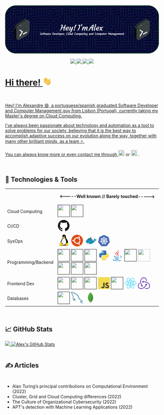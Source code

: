 [![Header](./github-header-image(2).png "Header")](https://alex4bastos4.pt/)


<p align="center">
    <a href="https://www.linkedin.com/in/alexandre-bastos-334b261b0/"><img src="https://img.shields.io/badge/LinkedIn-0077B5?style=for-the-badge&logo=linkedin&logoColor=white"/>
    <a href="mailto:xanecu@gmail.com" ><img src="https://img.shields.io/badge/Gmail-D14836?style=for-the-badge&logo=gmail&logoColor=white"/>
    <a href="https://www.alex4bastos4.pt" ><img src="https://img.shields.io/badge/website-000000?style=for-the-badge&logo=About.me&logoColor=white"/>
    <a href="discord://discordapp.com/users/xanecu#8864"><img src="https://img.shields.io/badge/Discord-5865F2?style=for-the-badge&logo=discord&logoColor=white"/>
</p>



# Hi there! <img src="https://raw.githubusercontent.com/xanecu/xanecu/master/wave.gif" width="30px">

<br/>

Hey! I'm Alexandre 😄, a portuguese/spanish graduated Software Developer and Computer Management guy from Lisbon (Portugal), currently taking my Master's degree on Cloud Computing. 

I've always been passionate about technology and automation as a tool to solve problems for our society, believing that it is the best way to accomplish adaptive success on our evolution along the way, together with many other brilliant minds, as a team ⚡.

You can always know more or even contact me through <a href="https://www.linkedin.com/in/alexandre-bastos-334b261b0/"><img src="https://cdn.jsdelivr.net/gh/devicons/devicon/icons/linkedin/linkedin-original.svg" width="20" height="20"/></a> or <a href="mailto:xanecu@gmail.com"><img src="https://www.vectorlogo.zone/logos/gmail/gmail-icon.svg" width="20" height="20"/></a> .

<br/>

## 🔧 Technologies & Tools

<table>
    <tr>
        <td>
        </td>
        <td>
            <p align="center">
                <b><-----Well known       //       Barely touched-----></b>
            </p>
        </td>
    </tr>
    <tr>
        <td>Cloud Computing</td>
        <td>
            <a href=""><img src="https://cdn.jsdelivr.net/gh/devicons/devicon/icons/amazonwebservices/amazonwebservices-original.svg" width="40" height="40"/></a>
            <a href=""><img src="https://cdn.jsdelivr.net/gh/devicons/devicon/icons/azure/azure-original.svg" width="40" height="40"/></a>
        </td>
    </tr>
    <tr>
        <td>CI/CD</td>
        <td>
            <a href=""><img src="https://github.com/devicons/devicon/blob/v2.13.0/icons/github/github-original.svg" width="40" height="40"/></a>
        </td>
    </tr>
    <tr>
        <td>SysOps</td>
        <td>
            <a href=""><img src="https://github.com/devicons/devicon/blob/v2.13.0/icons/linux/linux-original.svg" width="40" height="40"/></a>
            <a href=""><img src="https://github.com/devicons/devicon/blob/v2.13.0/icons/ubuntu/ubuntu-plain.svg" width="40" height="40"/></a>
            <a href=""><img src="https://github.com/devicons/devicon/blob/v2.13.0/icons/docker/docker-original.svg" width="40" height="40"/></a>
            <a href=""><img src="https://github.com/devicons/devicon/blob/v2.13.0/icons/kubernetes/kubernetes-plain.svg" width="40" height="40"/></a>
        </td>
    </tr>
    <tr>
        <td>Programming/Backend</td>
        <td>
            <a href=""><img src="https://cdn.jsdelivr.net/gh/devicons/devicon/icons/csharp/csharp-original.svg" width="40" height="40"/></a>
            <a href=""><img src="https://cdn.jsdelivr.net/gh/devicons/devicon/icons/dot-net/dot-net-original.svg" width="40" height="40"/></a>
            <a href=""><img src="https://cdn.jsdelivr.net/gh/devicons/devicon/icons/dotnetcore/dotnetcore-original.svg" width="40" height="40"/></a>
            <a href=""><img src="https://github.com/devicons/devicon/blob/v2.13.0/icons/python/python-original.svg" width="40" height="40"/></a>
            <a href=""><img src="https://github.com/devicons/devicon/blob/v2.13.0/icons/java/java-original.svg" width="40" height="40"/></a>
            <a href=""><img src="https://cdn.jsdelivr.net/gh/devicons/devicon/icons/swift/swift-original.svg" width="40" height="40"/></a>
            <a href="https://github.com/xanecu?tab=repositories&q=&type=&language=c%2B%2B&sort="><img src="https://cdn.jsdelivr.net/gh/devicons/devicon/icons/cplusplus/cplusplus-original.svg" width="40" height="40"/></a>
            <a href=""><img src="https://cdn.jsdelivr.net/gh/devicons/devicon/icons/c/c-original.svg" width="40" height="40"/></a>
            <a href=""><img src="https://cdn.jsdelivr.net/gh/devicons/devicon/icons/wordpress/wordpress-plain.svg" width="40" height="40"/></a>
            <a href=""><img src="https://cdn.jsdelivr.net/gh/devicons/devicon/icons/php/php-original.svg" width="40" height="40"/></a>
        </td>
    </tr>
    <tr>
        <td>Frontend Dev</td>
        <td>
            <a href=""><img src="https://cdn.jsdelivr.net/gh/devicons/devicon/icons/html5/html5-original.svg" width="40" height="40"/></a>
            <a href=""><img src="https://cdn.jsdelivr.net/gh/devicons/devicon/icons/css3/css3-original.svg" width="40" height="40"/></a>
            <a href=""><img src="https://cdn.jsdelivr.net/gh/devicons/devicon/icons/bootstrap/bootstrap-original.svg" width="40" height="40"/></a>
            <a href=""><img src="https://github.com/devicons/devicon/blob/v2.13.0/icons/javascript/javascript-original.svg" width="40" height="40"/></a>
            <a href=""><img src="https://cdn.jsdelivr.net/gh/devicons/devicon/icons/jquery/jquery-original.svg" width="40" height="40"/></a>
            <a href=""><img src="https://github.com/devicons/devicon/blob/v2.13.0/icons/react/react-original.svg" width="40" height="40"/></a>
            <a href=""><img src="https://github.com/devicons/devicon/blob/v2.13.0/icons/redux/redux-original.svg" width="40" height="40"/></a>
        </td>
    </tr>
    <tr>
        <td>Databases</td>
        <td>
            <a href=""><img src="https://cdn.jsdelivr.net/gh/devicons/devicon/icons/microsoftsqlserver/microsoftsqlserver-plain.svg" width="40" height="40"/></a>
            <a href=""><img src="https://github.com/devicons/devicon/blob/v2.13.0/icons/mysql/mysql-original.svg" width="40" height="40"/></a>
            <a href=""><img src="https://github.com/devicons/devicon/blob/v2.13.0/icons/mongodb/mongodb-original.svg" width="40" height="40"/></a>
        </td>
    </tr>
    
</table>


<br />

## 📈 GitHub Stats

 <a href="https://github.com/xanecu/xanecu">
  <img src="https://github-readme-stats.vercel.app/api/top-langs/?username=xanecu&theme=dark" />
</a>       
 

<a href="https://github.com/xanecu/xanecu">
  <img src="https://github-readme-stats-git-masterrstaa-rickstaa.vercel.app/api?username=xanecu&theme=dark" alt="Alex's GitHub Stats" />
</a>

        
<br />  
<br />   

## ✍ Articles

#
* Alan Turing’s principal contributions on Computational Environment (2022)
* Cluster, Grid and Cloud Computing differences (2022)
* The Culture of Organizational Cybersecurity (2022)
* APT's detection with Machine Learning Applications (2022)
        
<!--
**xanecu/xanecu** is a ✨ _special_ ✨ repository because its `README.md` (this file) appears on your GitHub profile.

Here are some ideas to get you started:

- 🔭 I’m currently working on ...
- 🌱 I’m currently learning ...
- 👯 I’m looking to collaborate on ...
- 🤔 I’m looking for help with ...
- 💬 Ask me about ...
- 📫 How to reach me: ...
- 😄 Pronouns: ...
- ⚡ Fun fact: ...
-->
